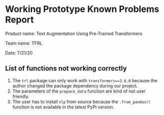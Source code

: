 # Working Prototype Known Problems Report

Product name: Text Augmentation Using Pre-Trained Transformers

Team name: TFRL

Date: 7/21/20

## List of functions not working correctly

1.  The `trl` package can only work with `transformers==2.6.0` because the author changed the package dependency during our project.
2.  The parameters of the  `prepare_data` function are kind of not user friendly.
3.  The user has to install `nlp` from source because the `.from_pandas()` function is not available in the latest PyPI version.

